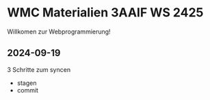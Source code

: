 # WMC Materialien 3AAIF WS 2425

Willkomen zur Webprogrammierung!

## 2024-09-19

3 Schritte zum syncen

- stagen
- commit
